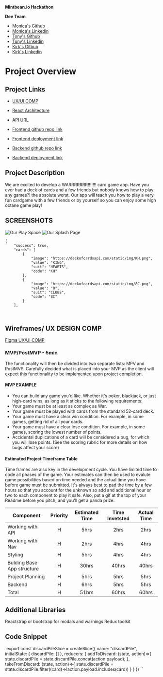 **Mintbean.io Hackathon** 

**Dev Team**
- [Monica's Github](https://github.com/monicamclaughlan)
- [Monica's Linkedin](https://www.linkedin.com/in/monica-mclaughlan-413b8a106/)
- [Tony's Github](https://github.com/tony-shifflett)
- [Tony's Linkedin](https://www.linkedin.com/in/tony-shifflett-4bb60220a/)
- [Kirk's Gitbub](https://github.com/KirkBetzina)
- [Kirk's Linkedin](https://www.linkedin.com/in/kirk-betzina-332a3761/)

# Project Overview

## Project Links
- [UX/UI COMP](https://www.figma.com/file/Eh98R8uZONCEMPGLSsVt5i/Rummy-app-Mobile%2FDesktop?node-id=0%3A1)

- [React Architecture](https://www.figma.com/file/ZdZiSfF8F7lnqGkkM1PW3r/React-Architecture-Rummy?node-id=0%3A1)

- [API URL](https://deckofcardsapi.com/)

- [Frontend github repo link](https://github.com/KirkBetzina/mintbeanCardGame.git)
- [Frontend deployment link](https://angry-volhard-52c28f.netlify.app)

- [ Backend github repo link](https://github.com/KirkBetzina/mintbeanBackend.git)
- [ Backend deployment link](https://mintbean-cards-backend.herokuapp.com/)

## Project Description

We are excited to develop a WARRRRRRR!!!!!!! card game app. Have you ever had a deck of cards and a few friends but nobody knows how to play any games?! the absolute worst. Our app will teach you how to play a very fun cardgame with a few friends or by yourself so you can enjoy some high octane game play!  

## SCREENSHOTS
![Our Play Space](https://i.imgur.com/7CsyfJK.png)
![Our Splash Page](https://i.imgur.com/F3bGk4N.png)




```
{
    "success": true,
    "cards": [
        {
            "image": "https://deckofcardsapi.com/static/img/KH.png",
            "value": "KING",
            "suit": "HEARTS",
            "code": "KH"
        },
        {
            "image": "https://deckofcardsapi.com/static/img/8C.png",
            "value": "8",
            "suit": "CLUBS",
            "code": "8C"
        }
    ],
 
         
```


## Wireframes/ UX DESIGN COMP
[Figma UX/UI COMP](https://www.figma.com/file/Eh98R8uZONCEMPGLSsVt5i/Rummy-app-Mobile%2FDesktop?node-id=0%3A1)




### MVP/PostMVP - 5min

The functionality will then be divided into two separate lists: MPV and PostMVP.  Carefully decided what is placed into your MVP as the client will expect this functionality to be implemented upon project completion.  

#### MVP EXAMPLE
- You can build any game you'd like. Whether it's poker, blackjack, or just high-card wins, as long as it sticks to the following requirements:
- Your game must be at least as complex as War.
- Your game must be played with cards from the standard 52-card deck.
- Your game must have a clear win condition. For example, in some games, getting rid of all your cards.
- Your game must have a clear lose condition. For example, in some games, scoring the lowest number of points.
- Accidental duplications of a card will be considered a bug, for which you will lose points. (See the scoring rubric for more details on how bugs affect your score)

#### Estimated Project Timeframe Table
Time frames are also key in the development cycle.  You have limited time to code all phases of the game.  Your estimates can then be used to evalute game possibilities based on time needed and the actual time you have before game must be submitted. It's always best to pad the time by a few hours so that you account for the unknown so add and additional hour or two to each component to play it safe. Also, put a gif at the top of your Readme before you pitch, and you'll get a panda prize.

| Component | Priority | Estimated Time | Time Invetsted | Actual Time |
| --- | :---: |  :---: | :---: | :---: |
| Working with API | H | 5hrs| 2hrs | 2hrs |
| Working with Nav | H | 2hrs| 4hrs | 4hrs |
| Styling | H | 5hrs | 4hrs | 4hrs |
| Bulding Base App structure| H | 30hrs | 40hrs | 40hrs |
| Project Planning | H | 5hrs | 5hrs | 5hrs |
| Backend | H | 6hrs | 5hrs | 5hrs |
| Total | H | 51hrs| 60hrs | 60hrs |

## Additional Libraries
Reactstrap or bootstrap for modals and warnings 
Redux toolkit

## Code Snippet



`export const discardPileSlice = createSlice({
    name: "discardPile",
    initialState: {
       discardPile: []
    },
    reducers: {
        addToDiscard: (state, action)=>{
            state.discardPile = state.discardPile.concat(action.payload);
        },
        takeFromDiscard: (state, action)=>{
            state.discardPile = state.discardPile.filter((card)=>!action.payload.includes(card))
        }
    }
})
``

```
